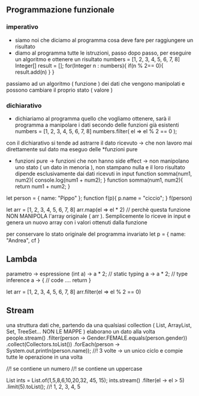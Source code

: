 ## Programmazione funzionale

### imperativo
- siamo noi che diciamo al programma cosa deve fare per raggiungere un risultato
- diamo al programma tutte le istruzioni, passo dopo passo, per eseguire un algoritmo e ottenere un risultato
numbers = [1, 2, 3, 4, 5, 6, 7, 8]
Integer[] result = [];
for(Integer n : numbers){
    if(n % 2== 0){
        result.add(n)
    }
}

passiamo ad un algoritmo ( funzione ) dei dati che vengono manipolati e possono cambiare il proprio stato ( valore )


### dichiarativo
- dichiariamo al programma quello che vogliamo ottenere, sarà il programma a manipolare i dati secondo delle funzioni già esistenti
numbers = [1, 2, 3, 4, 5, 6, 7, 8]
numbers.filter( el => el % 2 == 0 );

con il dichiarativo si tende ad astrarre il dato ricevuto -> che non lavoro mai direttamente sul dato ma eseguo delle *funzioni pure


* funzioni pure -> funzioni che non hanno side effect -> non manipolano uno stato ( un dato in menoria ), non stampano nulla e il loro risultato dipende esclusivamente dai dati ricevuti in input
function somma(num1, num2){ console.log(num1 + num2); }
function somma(num1, num2){ return num1 + num2; }

let person = { name: "Pippo" };
function f(p){
    p.name = "ciccio";
}
f(person)


let arr = [1, 2, 3, 4, 5, 6, 7, 8]
 arr.map(el => el * 2) // perchè questa funzione NON MANIPOLA l'array originale ( arr ). Semplicemente lo riceve in input e genera un nuovo array con i valori ottenuti dalla funzione

per conservare lo stato originale del programma invariato
let p = {
    name: "Andrea",
    cf
}


## Lambda
parametro -> espressione
(int a) -> a * 2; // static typing
a -> a * 2; // type inference
a -> {
    // code ....
    return
}

let arr = [1, 2, 3, 4, 5, 6, 7, 8]
arr.filter(el => el % 2 == 0)


## Stream
una struttura dati che, partendo da una qualsiasi collection ( List, ArrayList, Set, TreeSet... NON LE MAPPE ) elaborano un dato alla volta
 people.stream()
    .filter(person -> Gender.FEMALE.equals(person.gender))
    .collect(Collectors.toList())
    .forEach(person -> System.out.println(person.name));
    //! 3 volte -> un unico ciclo e compie tutte le operazione in una volta

//! se contiene un numero
//! se contiene un uppercase


 List<Integer> ints = List.of(1,5,8,6,10,20,32, 45, 15);
        ints.stream()
            .filter(el -> el > 5)
            .limit(5).toList(); //! 1, 2, 3, 4, 5
